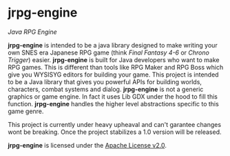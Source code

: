 jrpg-engine
===========
*Java RPG Engine*

**jrpg-engine** is intended to be a java library designed to make writing your own SNES era Japanese RPG game 
(think *Final Fantasy 4-6* or *Chrono Trigger*) easier. **jrpg-engine** is built for Java developers who want to make 
RPG games. This is different than tools like RPG Maker and RPG Boss which give you WYSISYG editors for building your 
game. This project is intended to be a Java library that gives you powerful APIs for building worlds, characters, 
combat systems and dialog. **jrpg-engine** is not a generic graphics or game engine. In fact it uses Lib GDX under the
hood to fill this function. **jrpg-engine** handles the higher level abstractions specific to this game genre.

This project is currently under heavy upheaval and can't garantee changes wont be breaking. Once the project stabilizes
a 1.0 version will be released.

**jrpg-engine** is licensed under the [Apache License v2.0](http://www.apache.org/licenses/LICENSE-2.0).